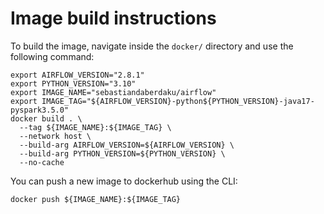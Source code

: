 # Image build instructions
To build the image, navigate inside the `docker/` directory and use the following command:
```shell
export AIRFLOW_VERSION="2.8.1"
export PYTHON_VERSION="3.10"
export IMAGE_NAME="sebastiandaberdaku/airflow"
export IMAGE_TAG="${AIRFLOW_VERSION}-python${PYTHON_VERSION}-java17-pyspark3.5.0"
docker build . \
  --tag ${IMAGE_NAME}:${IMAGE_TAG} \
  --network host \
  --build-arg AIRFLOW_VERSION=${AIRFLOW_VERSION} \
  --build-arg PYTHON_VERSION=${PYTHON_VERSION} \
  --no-cache
```

You can push a new image to dockerhub using the CLI:
```shell
docker push ${IMAGE_NAME}:${IMAGE_TAG}
```
